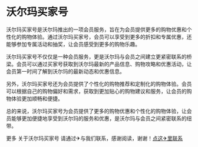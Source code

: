 # 沃尔玛买家号

沃尔玛买家号是沃尔玛推出的一项会员服务，旨在为会员提供更多的购物优惠和个性化的购物体验。通过沃尔玛买家号，会员可以享受到更多的折扣和专属优惠，还能够参加专属活动和抽奖，让会员感受到更多的购物乐趣。

沃尔玛买家号不仅仅是一种会员服务，更是沃尔玛与会员之间建立更紧密联系的桥梁。会员可以通过买家号获取到沃尔玛最新的产品信息、购物攻略和优惠活动，让会员第一时间了解到沃尔玛的最新动态和优惠信息。

另外，沃尔玛买家号还为会员提供了个性化的购物推荐和定制化的购物体验。会员可以根据自己的购物偏好和需求，获取到更加贴心的购物建议和服务，让会员的购物体验更加顺畅和便捷。

总的来说，沃尔玛买家号为会员提供了更多的购物优惠和个性化的购物体验，让会员能够更加便捷地享受到沃尔玛的服务和优惠，是沃尔玛与会员之间紧密联系的纽带。

更多 关于沃尔玛买家号 请通过✈与我们联系，感谢阅读，谢谢！[点这✈里联系](https://ww.k02.cc)